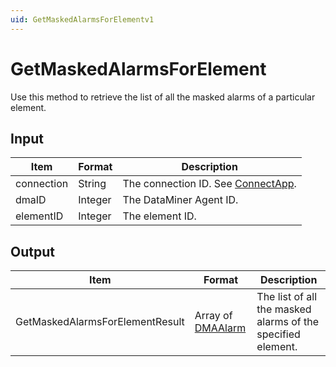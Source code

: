 ```yaml
---
uid: GetMaskedAlarmsForElementv1
---
```


# GetMaskedAlarmsForElement

Use this method to retrieve the list of all the masked alarms of a particular element.

## Input

| Item       | Format  | Description                                                                      |
|------------|---------|----------------------------------------------------------------------------------|
| connection | String  | The connection ID. See [ConnectApp](xref:ConnectApp). |
| dmaID      | Integer | The DataMiner Agent ID.                                                          |
| elementID  | Integer | The element ID.                                                                  |

## Output

| Item | Format | Description |
|--|--|--|
| GetMaskedAlarmsForElementResult | Array of [DMAAlarm](xref:DMAAlarm) | The list of all the masked alarms of the specified element. |
